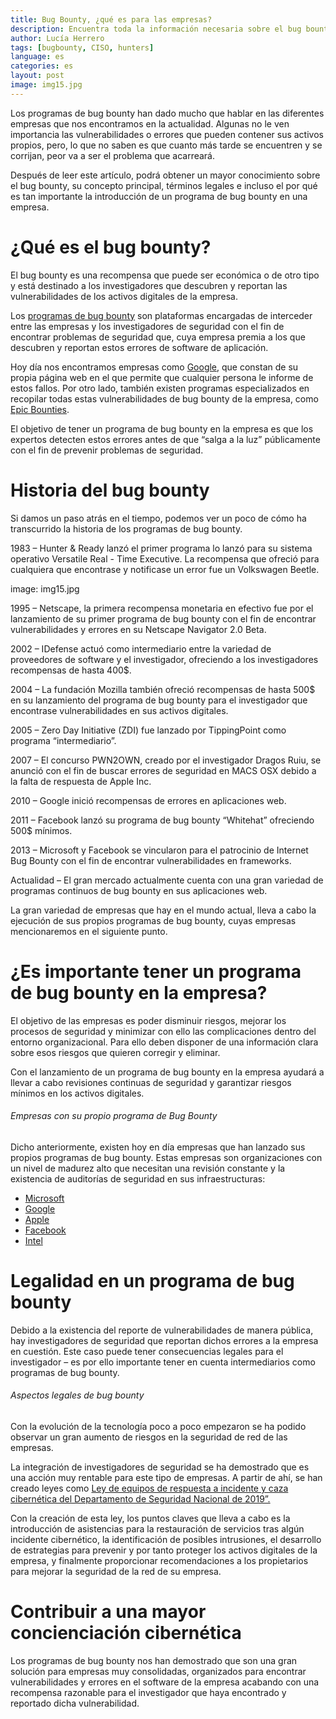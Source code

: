 ```yaml
---
title: Bug Bounty, ¿qué es para las empresas?
description: Encuentra toda la información necesaria sobre el bug bounty para las empresas.
author: Lucía Herrero
tags: [bugbounty, CISO, hunters]
language: es
categories: es
layout: post
image: img15.jpg
---
```


Los programas de bug bounty han dado mucho que hablar en las diferentes empresas que nos encontramos en la actualidad. Algunas no le ven importancia las vulnerabilidades o errores que pueden contener sus activos propios, pero, lo que no saben es que cuanto más tarde se encuentren y se corrijan, peor va a ser el problema que acarreará.  

Después de leer este artículo, podrá obtener un mayor conocimiento sobre el bug bounty, su concepto principal, términos legales e incluso el por qué es tan importante la introducción de un programa de bug bounty en una empresa.

# ¿Qué es el bug bounty?    

El bug bounty es una recompensa que puede ser económica o de otro tipo y está destinado a los investigadores que descubren y reportan las vulnerabilidades de los activos digitales de la empresa.  

Los <a href="https://www.epicbounties.com/es/keys-bug-bounty.html">programas de bug bounty</a> son plataformas encargadas de interceder entre las empresas y los investigadores de seguridad con el fin de encontrar problemas de seguridad que, cuya empresa premia a los que descubren y reportan estos errores de software de aplicación.   

Hoy día nos encontramos empresas como <a href="https://bughunters.google.com/about/rules/6625378258649088">Google</a>, que constan de su propia página web en el que permite que cualquier persona le informe de estos fallos. Por otro lado, también existen programas especializados en recopilar todas estas vulnerabilidades de bug bounty de la empresa, como <a href="https://www.epicbounties.com/es/">Epic Bounties</a>.  

El objetivo de tener un programa de bug bounty en la empresa es que los expertos detecten estos errores antes de que “salga a la luz” públicamente con el fin de prevenir problemas de seguridad.

# Historia del bug bounty

Si damos un paso atrás en el tiempo, podemos ver un poco de cómo ha transcurrido la historia de los programas de bug bounty.  

1983 – Hunter & Ready lanzó el primer programa lo lanzó para su sistema operativo Versatile Real - Time Executive. La recompensa que ofreció para cualquiera que encontrase y notificase un error fue un Volkswagen Beetle. 

image: img15.jpg

1995 – Netscape, la primera recompensa monetaria en efectivo fue por el lanzamiento de su primer programa de bug bounty con el fin de encontrar vulnerabilidades y errores en su Netscape Navigator 2.0 Beta.

2002 – IDefense actuó como intermediario entre la variedad de proveedores de software y el investigador, ofreciendo a los investigadores recompensas de hasta 400$.  

2004 – La fundación Mozilla también ofreció recompensas de hasta 500$ en su lanzamiento del programa de bug bounty para el investigador que encontrase vulnerabilidades en sus activos digitales.  

2005 – Zero Day Initiative (ZDI) fue lanzado por TippingPoint como programa “intermediario”. 

2007 – El concurso PWN2OWN, creado por el investigador Dragos Ruiu, se anunció con el fin de buscar errores de seguridad en MACS OSX debido a la falta de respuesta de Apple Inc.

2010 – Google inició recompensas de errores en aplicaciones web.  

2011 – Facebook lanzó su programa de bug bounty “Whitehat” ofreciendo 500$ mínimos.  

2013 – Microsoft y Facebook se vincularon para el patrocinio de Internet Bug Bounty con el fin de encontrar vulnerabilidades en frameworks.  

Actualidad – El gran mercado actualmente cuenta con una gran variedad de programas continuos de bug bounty en sus aplicaciones web.  

La gran variedad de empresas que hay en el mundo actual, lleva a cabo la ejecución de sus propios programas de bug bounty, cuyas empresas mencionaremos en el siguiente punto.

# ¿Es importante tener un programa de bug bounty en la empresa?

El objetivo de las empresas es poder disminuir riesgos, mejorar los procesos de seguridad y minimizar con ello las complicaciones dentro del entorno organizacional. Para ello deben disponer de una información clara sobre esos riesgos que quieren corregir y eliminar.   

Con el lanzamiento de un programa de bug bounty en la empresa ayudará a llevar a cabo revisiones continuas de seguridad y garantizar riesgos mínimos en los activos digitales.

###### Empresas con su propio programa de Bug Bounty

Dicho anteriormente, existen hoy en día empresas que han lanzado sus propios programas de bug bounty. Estas empresas son organizaciones con un nivel de madurez alto que necesitan una revisión constante y la existencia de auditorías de seguridad en sus infraestructuras: 

- <a href="https://www.microsoft.com/en-us/msrc/bounty">Microsoft</a>
- <a href="https://bughunters.google.com/about/rules/6625378258649088">Google</a>
- <a href="https://support.apple.com/en-au/HT201220">Apple</a>
- <a href="https://www.facebook.com/whitehat/">Facebook</a> 
- <a href="https://www.intel.com/content/www/us/en/security-center/default.html">Intel</a>

# Legalidad en un programa de bug bounty 

Debido a la existencia del reporte de vulnerabilidades de manera pública, hay investigadores de seguridad que reportan dichos errores a la empresa en cuestión. Este caso puede tener consecuencias legales para el investigador – es por ello importante tener en cuenta intermediarios como programas de bug bounty.

###### Aspectos legales de bug bounty

Con la evolución de la tecnología poco a poco empezaron se ha podido observar un gran aumento de riesgos en la seguridad de red de las empresas. 

La integración de investigadores de seguridad se ha demostrado que es una acción muy rentable para este tipo de empresas. A partir de ahí, se han creado leyes como <a href="https://www.congress.gov/bill/116th-congress/senate-bill/315/text">Ley de equipos de respuesta a incidente y caza cibernética del Departamento de Seguridad Nacional de 2019”.</a>

Con la creación de esta ley, los puntos claves que lleva a cabo es la introducción de asistencias para la restauración de servicios tras algún incidente cibernético, la identificación de posibles intrusiones, el desarrollo de estrategias para prevenir y por tanto proteger los activos digitales de la empresa, y finalmente proporcionar recomendaciones a los propietarios para mejorar la seguridad de la red de su empresa.

# Contribuir a una mayor concienciación cibernética

Los programas de bug bounty nos han demostrado que son una gran solución para empresas muy consolidadas, organizados para encontrar vulnerabilidades y errores en el software de la empresa acabando con una recompensa razonable para el investigador que haya encontrado y reportado dicha vulnerabilidad. 
